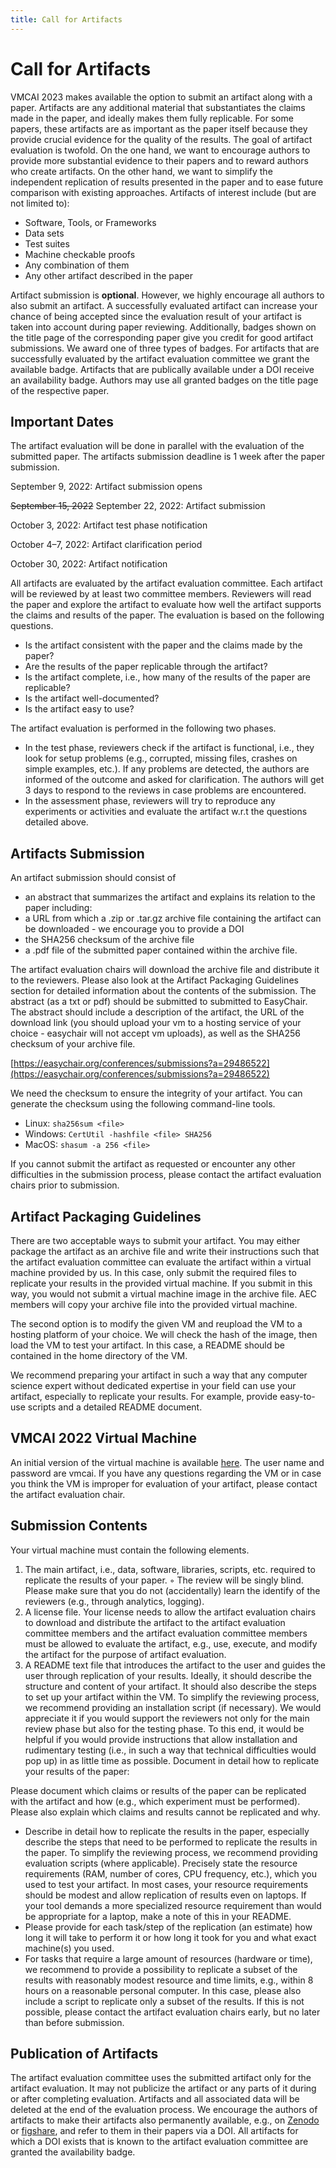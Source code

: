 ```yaml
---
title: Call for Artifacts
---
```


# Call for Artifacts

VMCAI 2023 makes available the option to submit an artifact along with a paper. Artifacts are any additional material that substantiates the claims made in the paper, and ideally makes them fully replicable. For some papers, these artifacts are as important as the paper itself because they provide crucial evidence for the quality of the results. The goal of artifact evaluation is twofold. On the one hand, we want to encourage authors to provide more substantial evidence to their papers and to reward authors who create artifacts. On the other hand, we want to simplify the independent replication of results presented in the paper and to ease future comparison with existing approaches. Artifacts of interest include (but are not limited to):

* Software, Tools, or Frameworks
* Data sets
* Test suites
* Machine checkable proofs
* Any combination of them
* Any other artifact described in the paper

Artifact submission is **optional**. However, we highly encourage all authors to also submit an artifact. A successfully evaluated artifact can increase your chance of being accepted since the evaluation result of your artifact is taken into account during paper reviewing. Additionally, badges shown on the title page of the corresponding paper give you credit for good artifact submissions. We award one of three types of badges. For artifacts that are successfully evaluated by the artifact evaluation committee we grant the available badge. Artifacts that are publically available under a DOI receive an availability badge. Authors may use all granted badges on the title page of the respective paper.

## Important Dates

The artifact evaluation will be done in parallel with the evaluation of the submitted paper. The artifacts submission deadline is 1 week after the paper submission.

September 9, 2022: Artifact submission opens

~~September 15, 2022~~ September 22, 2022: Artifact submission

October 3, 2022: Artifact test phase notification

October 4–7, 2022: Artifact clarification period

October 30, 2022: Artifact notification

All artifacts are evaluated by the artifact evaluation committee. Each artifact will be reviewed by at least two committee members. Reviewers will read the paper and explore the artifact to evaluate how well the artifact supports the claims and results of the paper. The evaluation is based on the following questions.

* Is the artifact consistent with the paper and the claims made by the paper?
* Are the results of the paper replicable through the artifact?
* Is the artifact complete, i.e., how many of the results of the paper are replicable?
* Is the artifact well-documented?
* Is the artifact easy to use?

The artifact evaluation is performed in the following two phases.

* In the test phase, reviewers check if the artifact is functional, i.e., they look for setup problems (e.g., corrupted, missing files, crashes on simple examples, etc.). If any problems are detected, the authors are informed of the outcome and asked for clarification. The authors will get 3 days to respond to the reviews in case problems are encountered.
* In the assessment phase, reviewers will try to reproduce any experiments or activities and evaluate the artifact w.r.t the questions detailed above.

## Artifacts Submission

An artifact submission should consist of

* an abstract that summarizes the artifact and explains its relation to the paper including:
* a URL from which a .zip or .tar.gz archive file containing the artifact can be downloaded - we encourage you to provide a DOI
* the SHA256 checksum of the archive file
* a .pdf file of the submitted paper contained within the archive file.

The artifact evaluation chairs will download the archive file and distribute it to the reviewers. Please also look at the Artifact Packaging Guidelines section for detailed information about the contents of the submission. The abstract (as a txt or pdf) should be submitted to submitted to EasyChair. The abstract should include a description of the artifact, the URL of the download link (you should upload your vm to a hosting service of your choice - easychair will not accept vm uploads), as well as the SHA256 checksum of your archive file.

[https://easychair.org/conferences/submissions?a=29486522](https://easychair.org/conferences/submissions?a=29486522)

We need the checksum to ensure the integrity of your artifact. You can generate the checksum using the following command-line tools.

* Linux: `sha256sum <file>`
* Windows: `CertUtil -hashfile <file> SHA256`
* MacOS: `shasum -a 256 <file>`

If you cannot submit the artifact as requested or encounter any other difficulties in the submission process, please contact the artifact evaluation chairs prior to submission.

## Artifact Packaging Guidelines

There are two acceptable ways to submit your artifact. You may either package the artifact as an archive file and write their instructions such that the artifact evaluation committee can evaluate the artifact within a virtual machine provided by us. In this case, only submit the required files to replicate your results in the provided virtual machine. If you submit in this way, you would not submit a virtual machine image in the archive file. AEC members will copy your archive file into the provided virtual machine.

The second option is to modify the given VM and reupload the VM to a hosting platform of your choice. We will check the hash of the image, then load the VM to test your artifact. In this case, a README should be contained in the home directory of the VM.

We recommend preparing your artifact in such a way that any computer science expert without dedicated expertise in your field can use your artifact, especially to replicate your results. For example, provide easy-to-use scripts and a detailed README document.

## VMCAI 2022 Virtual Machine

An initial version of the virtual machine is available [here](https://drive.google.com/file/d/1R0gcoXtxbDUp3xNYsTGBt_nmewXo6ZiI/view?usp=sharing). The user name and password are vmcai. If you have any questions regarding the VM or in case you think the VM is improper for evaluation of your artifact, please contact the artifact evaluation chair.

## Submission Contents

Your virtual machine must contain the following elements.

1. The main artifact, i.e., data, software, libraries, scripts, etc. required to replicate the results of your paper. ◦ The review will be singly blind. Please make sure that you do not (accidentally) learn the identify of the reviewers (e.g., through analytics, logging).
2. A license file. Your license needs to allow the artifact evaluation chairs to download and distribute the artifact to the artifact evaluation committee members and the artifact evaluation committee members must be allowed to evaluate the artifact, e.g., use, execute, and modify the artifact for the purpose of artifact evaluation.
3. A README text file that introduces the artifact to the user and guides the user through replication of your results. Ideally, it should describe the structure and content of your artifact. It should also describe the steps to set up your artifact within the VM. To simplify the reviewing process, we recommend providing an installation script (if necessary). We would appreciate it if you would support the reviewers not only for the main review phase but also for the testing phase. To this end, it would be helpful if you would provide instructions that allow installation and rudimentary testing (i.e., in such a way that technical difficulties would pop up) in as little time as possible.
Document in detail how to replicate your results of the paper:

Please document which claims or results of the paper can be replicated with the artifact and how (e.g., which experiment must be performed). Please also explain which claims and results cannot be replicated and why.

* Describe in detail how to replicate the results in the paper, especially describe the steps that need to be performed to replicate the results in the paper. To simplify the reviewing process, we recommend providing evaluation scripts (where applicable).
Precisely state the resource requirements (RAM, number of cores, CPU frequency, etc.), which you used to test your artifact. In most cases, your resource requirements should be modest and allow replication of results even on laptops. If your tool demands a more specialized resource requirement than would be appropriate for a laptop, make a note of this in your README.
* Please provide for each task/step of the replication (an estimate) how long it will take to perform it or how long it took for you and what exact machine(s) you used.
* For tasks that require a large amount of resources (hardware or time), we recommend to provide a possibility to replicate a subset of the results with reasonably modest resource and time limits, e.g., within 8 hours on a reasonable personal computer. In this case, please also include a script to replicate only a subset of the results. If this is not possible, please contact the artifact evaluation chairs early, but no later than before submission.

## Publication of Artifacts

The artifact evaluation committee uses the submitted artifact only for the artifact evaluation. It may not publicize the artifact or any parts of it during or after completing evaluation. Artifacts and all associated data will be deleted at the end of the evaluation process. We encourage the authors of artifacts to make their artifacts also permanently available, e.g., on [Zenodo](https://zenodo.org/https://figshare.com/) or [figshare](), and refer to them in their papers via a DOI. All artifacts for which a DOI exists that is known to the artifact evaluation committee are granted the availability badge.
